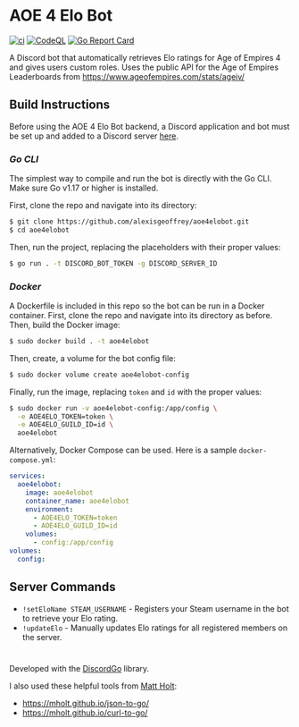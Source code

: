 # AOE 4 Elo Bot
[![ci](https://img.shields.io/github/workflow/status/alexisgeoffrey/aoe4elobot/Docker%20Build%20&%20Push/main?label=ci)](https://github.com/alexisgeoffrey/aoe4elobot/actions/workflows/build-push.yml)
[![CodeQL](https://img.shields.io/github/workflow/status/alexisgeoffrey/aoe4elobot/CodeQL/main?label=code%20QL)](https://github.com/alexisgeoffrey/aoe4elobot/actions/workflows/codeql-analysis.yml)
[![Go Report Card](https://goreportcard.com/badge/github.com/alexisgeoffrey/aoe4elobot)](https://goreportcard.com/report/github.com/alexisgeoffrey/aoe4elobot)

A Discord bot that automatically retrieves Elo ratings for Age of Empires 4 and gives users custom roles.
Uses the public API for the Age of Empires Leaderboards from https://www.ageofempires.com/stats/ageiv/

## Build Instructions
Before using the AOE 4 Elo Bot backend, a Discord application and bot must be set up and added to a Discord server [here](https://discord.com/developers/applications).
### *Go CLI*
The simplest way to compile and run the bot is directly with the Go CLI. Make sure Go v1.17 or higher is installed.

First, clone the repo and navigate into its directory:
```bash
$ git clone https://github.com/alexisgeoffrey/aoe4elobot.git
$ cd aoe4elobot
```
Then, run the project, replacing the placeholders with their proper values:
```bash
$ go run . -t DISCORD_BOT_TOKEN -g DISCORD_SERVER_ID
```
### *Docker*
A Dockerfile is included in this repo so the bot can be run in a Docker container. First, clone the repo and navigate into its directory as before. Then, build the Docker image:
```bash
$ sudo docker build . -t aoe4elobot
```
Then, create, a volume for the bot config file:
```bash
$ sudo docker volume create aoe4elobot-config
```
Finally, run the image, replacing `token` and `id` with the proper values:
```bash
$ sudo docker run -v aoe4elobot-config:/app/config \
  -e AOE4ELO_TOKEN=token \
  -e AOE4ELO_GUILD_ID=id \
  aoe4elobot
```
Alternatively, Docker Compose can be used. Here is a sample `docker-compose.yml`:
```yml
services:
  aoe4elobot:
    image: aoe4elobot
    container_name: aoe4elobot
    environment:
      - AOE4ELO_TOKEN=token
      - AOE4ELO_GUILD_ID=id
    volumes:
      - config:/app/config
volumes:
  config:
```
## Server Commands
- `!setEloName STEAM_USERNAME` - Registers your Steam username in the bot to retrieve your Elo rating.
- `!updateElo` - Manually updates Elo ratings for all registered members on the server.
#
Developed with the [DiscordGo](https://github.com/bwmarrin/discordgo) library.

I also used these helpful tools from [Matt Holt](https://github.com/mholt):
- https://mholt.github.io/json-to-go/
- https://mholt.github.io/curl-to-go/
